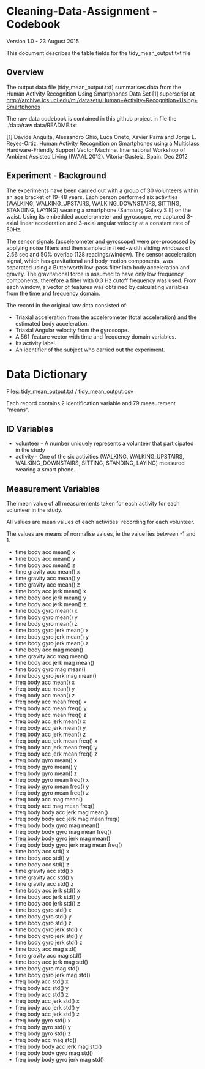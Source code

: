# Cleaning-Data-Assignment - Codebook
Version 1.0 - 23 August 2015

This document describes the table fields for the tidy_mean_output.txt file

## Overview
The output data file (tidy_mean_output.txt) summarises data from the 
Human Activity Recognition Using Smartphones Data Set [1] superscript at http://archive.ics.uci.edu/ml/datasets/Human+Activity+Recognition+Using+Smartphones

The raw data codebook is contained in this github project in file the ./data/raw data/README.txt

[1] Davide Anguita, Alessandro Ghio, Luca Oneto, Xavier Parra and Jorge L. Reyes-Ortiz. Human Activity Recognition on Smartphones using a Multiclass Hardware-Friendly Support Vector Machine. International Workshop of Ambient Assisted Living (IWAAL 2012). Vitoria-Gasteiz, Spain. Dec 2012


## Experiment - Background

The experiments have been carried out with a group of 30 volunteers within an age bracket of 19-48 years. 
Each person performed six activities (WALKING, WALKING_UPSTAIRS, WALKING_DOWNSTAIRS, SITTING, STANDING, LAYING) wearing a smartphone (Samsung Galaxy S II) on the waist. 
Using its embedded accelerometer and gyroscope, we captured 3-axial linear acceleration and 3-axial angular velocity at a constant rate of 50Hz. 

The sensor signals (accelerometer and gyroscope) were pre-processed by applying noise filters and then sampled in fixed-width sliding windows of 2.56 sec and 50% overlap (128 readings/window). 
The sensor acceleration signal, which has gravitational and body motion components, was separated using a Butterworth low-pass filter into body acceleration and gravity. 
The gravitational force is assumed to have only low frequency components, therefore a filter with 0.3 Hz cutoff frequency was used. 
From each window, a vector of features was obtained by calculating variables from the time and frequency domain. 

The record in the original raw data consisted of:

- Triaxial acceleration from the accelerometer (total acceleration) and the estimated body acceleration.
- Triaxial Angular velocity from the gyroscope. 
- A 561-feature vector with time and frequency domain variables. 
- Its activity label. 
- An identifier of the subject who carried out the experiment.

# Data Dictionary 
Files: tidy_mean_output.txt / tidy_mean_output.csv

Each record contains 2 identification variable and 79 measurement "means".

## ID Variables
- volunteer - A number uniquely represents a volunteer that participated in the study
- activity - One of the six activities (WALKING, WALKING_UPSTAIRS, WALKING_DOWNSTAIRS, SITTING, STANDING, LAYING) measured wearing a smart phone.

## Measurement Variables
The mean value of all measurements taken for each activity for each volunteer in the study.

All values are mean values of each activities' recording for each volunteer.

The values are means of normalise values, ie the value lies between -1 and 1.

- time body acc mean() x
- time body acc mean() y
- time body acc mean() z
- time gravity acc mean() x
- time gravity acc mean() y
- time gravity acc mean() z
- time body acc jerk mean() x
- time body acc jerk mean() y
- time body acc jerk mean() z
- time body gyro mean() x
- time body gyro mean() y
- time body gyro mean() z
- time body gyro jerk mean() x
- time body gyro jerk mean() y
- time body gyro jerk mean() z
- time body acc mag mean()
- time gravity acc mag mean()
- time body acc jerk mag mean()
- time body gyro mag mean()
- time body gyro jerk mag mean()
- freq body acc mean() x
- freq body acc mean() y
- freq body acc mean() z
- freq body acc mean freq() x
- freq body acc mean freq() y
- freq body acc mean freq() z
- freq body acc jerk mean() x
- freq body acc jerk mean() y
- freq body acc jerk mean() z
- freq body acc jerk mean freq() x
- freq body acc jerk mean freq() y
- freq body acc jerk mean freq() z
- freq body gyro mean() x
- freq body gyro mean() y
- freq body gyro mean() z
- freq body gyro mean freq() x
- freq body gyro mean freq() y
- freq body gyro mean freq() z
- freq body acc mag mean()
- freq body acc mag mean freq()
- freq body body acc jerk mag mean()
- freq body body acc jerk mag mean freq()
- freq body body gyro mag mean()
- freq body body gyro mag mean freq()
- freq body body gyro jerk mag mean()
- freq body body gyro jerk mag mean freq()
- time body acc std() x
- time body acc std() y
- time body acc std() z
- time gravity acc std() x
- time gravity acc std() y
- time gravity acc std() z
- time body acc jerk std() x
- time body acc jerk std() y
- time body acc jerk std() z
- time body gyro std() x
- time body gyro std() y
- time body gyro std() z
- time body gyro jerk std() x
- time body gyro jerk std() y
- time body gyro jerk std() z
- time body acc mag std()
- time gravity acc mag std()
- time body acc jerk mag std()
- time body gyro mag std()
- time body gyro jerk mag std()
- freq body acc std() x
- freq body acc std() y
- freq body acc std() z
- freq body acc jerk std() x
- freq body acc jerk std() y
- freq body acc jerk std() z
- freq body gyro std() x
- freq body gyro std() y
- freq body gyro std() z
- freq body acc mag std()
- freq body body acc jerk mag std()
- freq body body gyro mag std()
- freq body body gyro jerk mag std()


